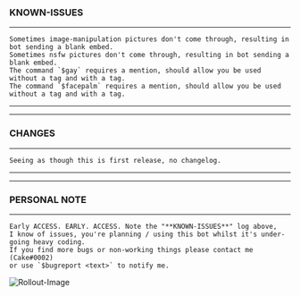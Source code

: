
### KNOWN-ISSUES
***
    Sometimes image-manipulation pictures don't come through, resulting in bot sending a blank embed.
    Sometimes nsfw pictures don't come through, resulting in bot sending a blank embed.
    The command `$gay` requires a mention, should allow you be used without a tag and with a tag.
    The command `$facepalm` requires a mention, should allow you be used without a tag and with a tag.
***
***
    
### CHANGES
***
    Seeing as though this is first release, no changelog.
    
***
***
    
### PERSONAL NOTE
***
    Early ACCESS. EARLY. ACCESS. Note the "**KNOWN-ISSUES**" log above, 
    I know of issues, you're planning / using this bot whilst it's under-going heavy coding. 
    If you find more bugs or non-working things please contact me (Cake#0002) 
    or use `$bugreport <text>` to notify me.    
    
  ![Rollout-Image](https://im3.ezgif.com/tmp/ezgif-3-fff717802392.gif "Spook time")
